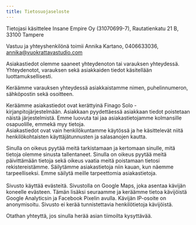 ```yaml
---
title: Tietosuojaseloste
---
```

Tietojasi käsittelee Insane Empire Oy (31070699-7), Rautatienkatu 21 B, 33100 Tampere

Vastuu ja yhteyshenkilönä toimii Annika Kartano, 0406633036, annika@vuokrattavastudio.com

Asiakastiedot olemme saaneet yhteydenoton tai varauksen yhteydessä. Yhteydenotot, varauksen sekä asiakkaiden tiedot käsitellään luottamuksellisesti.

Keräämme varauksen yhteydessä asiakkaistamme nimen, puhelinnumeron, sähköpostin sekä osoitteen.

Keräämme asiakastiedot ovat kerättyinä Finago Solo -kirjanpitojärjestelmään. Asiakkaan pyydettäessä asiakkaan tiedot poistetaan näistä järjestelmistä. Emme luovuta tai jaa asiakastietojamme kolmansille osapuolille, emmekä myy tietoja.\
Asiakastiedot ovat vain henkilökuntamme käytössä ja he käsittelevät niitä henkilökohtaisten käyttäjätunnusten ja salasanojen kautta.

Sinulla on oikeus pyytää meitä tarkistamaan ja kertomaan sinulle, mitä tietoja olemme sinusta tallentaneet. Sinulla on oikeus pyytää meitä päivittämään tietoja sekä oikeus vaatia meitä poistamaan tietosi rekistereistämme. Säilytämme asiakastietoja niin kauan, kun näemme tarpeelliseksi. Emme säilytä meille tarpeettomia asiakastietoja.\
\
Sivusto käyttää evästeitä. Sivustolla on Google Maps, joka asentaa kävijän koneelle evästeen. Tämän lisäksi seuraamme ja keräämme tietoa kävijöistä Google Analyticsin ja Facebook Pixelin avulla. Kävijän IP-osoite on anonymisoitu. Sivusto ei kerää tunnistettavia henkilötietoja kävijöistä. 

Otathan yhteyttä, jos sinulla herää asian tiimoilta kysyttävää.